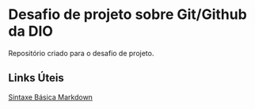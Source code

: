 # Desafio de projeto sobre Git/Github da DIO
 Repositório criado para o desafio de projeto.

## Links Úteis
[Sintaxe Básica Markdown](https://www.markdownguide.org/basic-syntax/)
